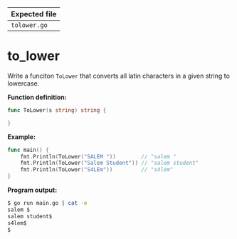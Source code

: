 | Expected file        |
| ---------------------|
| `tolower.go`         |

# to_lower


Write a funciton `ToLower` that converts all latin characters in a given string to lowercase.

**Function definition:**

```go
func ToLower(s string) string {

}
```

**Example:**

```go
func main() {
    fmt.Println(ToLower("SALEM "))        // "salem "
    fmt.Println(ToLower("Salem Student")) // "salem student"
    fmt.Println(ToLower("S4LEm"))         // "s4lem"
}
```

**Program output:**

```sh
$ go run main.go | cat -e
salem $
salem student$
s4lem$
$
```
